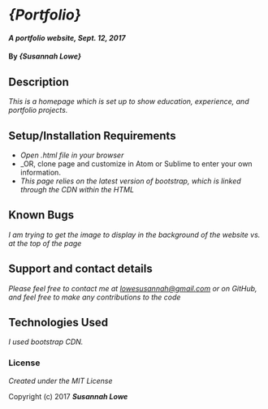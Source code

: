 # _{Portfolio}_

#### _A portfolio website, Sept. 12, 2017_

#### By _**{Susannah Lowe}**_

## Description

_This is a homepage which is set up to show education, experience, and portfolio projects._

## Setup/Installation Requirements

* _Open .html file in your browser_
* _OR, clone page and customize in Atom or Sublime to enter your own information.
* _This page relies on the latest version of bootstrap, which is linked through the CDN within the HTML_


## Known Bugs

_I am trying to get the image to display in the background of the website vs. at the top of the page_

## Support and contact details

_Please feel free to contact me at lowesusannah@gmail.com or on GitHub, and feel free to make any contributions to the code_

## Technologies Used

_I used bootstrap CDN._

### License

*Created under the MIT License*

Copyright (c) 2017 **_Susannah Lowe_**
